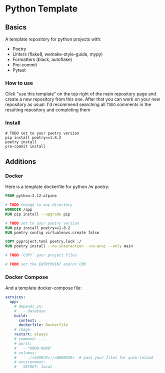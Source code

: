 # Python Template
## Basics
A template repository for python projects with:
- Poetry
- Linters (flake8, wemake-style-guide, mypy)
- Formatters (black, autoflake)
- Pre-commit
- Pytest

### How to use
Click "use this template" on the top right of the main repository page and create a new repository from this one. After that you can work on your new repository as usual. I'd recommend searching all `TODO` comments in the resulting repository and completing them

### Install
```
# TODO set to your poetry version
pip install poetry==1.8.2
poetry install
pre-commit install
```

## Additions
### Docker
Here is a template dockerfile for python /w poetry:
```dockerfile
FROM python:3.12-alpine

# TODO change to any directory
WORKDIR /app
RUN pip install --upgrade pip

# TODO set to your poetry version
RUN pip install poetry==1.8.2
RUN poetry config virtualenvs.create false

COPY pyproject.toml poetry.lock ./
RUN poetry install --no-interaction --no-ansi --only main

# TODO `COPY` your project files

# TODO set the ENTRYPOINT and/or CMD
```

### Docker Compose
And a template docker-compose file:
```yaml
services:
  app:
    # depends_on:
    #   - database
    build:
      context: .
      dockerfile: Dockerfile
    # image:
    restart: always
    # command: ...
    # ports:
    #   - "8000:8000"
    # volumes:
    #   - ./<SOURCE>:/<WORKDIR>  # pass your files for quik-reload
    # environment:
    #   SECRET: local
```
